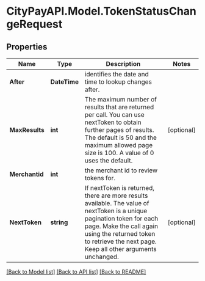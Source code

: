 # CityPayAPI.Model.TokenStatusChangeRequest

## Properties

Name | Type | Description | Notes
------------ | ------------- | ------------- | -------------
**After** | **DateTime** | identifies the date and time to lookup changes after. | 
**MaxResults** | **int** | The maximum number of results that are returned per call. You can use nextToken to obtain further pages of results. The default is 50 and the maximum allowed page size is 100. A value of 0 uses the default. | [optional] 
**Merchantid** | **int** | the merchant id to review tokens for. | 
**NextToken** | **string** | If nextToken is returned, there are more results available. The value of nextToken is a unique pagination token for each page. Make the call again using the returned token to retrieve the next page. Keep all other arguments unchanged. | [optional] 

[[Back to Model list]](../README.md#documentation-for-models) [[Back to API list]](../README.md#documentation-for-api-endpoints) [[Back to README]](../README.md)

